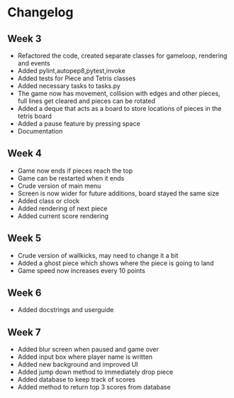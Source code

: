 # Changelog
## Week 3
* Refactored the code, created separate classes for gameloop, rendering and events
* Added pylint,autopep8,pytest,invoke
* Added tests for Piece and Tetris classes
* Added necessary tasks to tasks.py
* The game now has movement, collision with edges and other pieces, full lines get cleared and pieces can be rotated
* Added a deque that acts as a board to store locations of pieces in the tetris board
* Added a pause feature by pressing space
* Documentation
## Week 4
* Game now ends if pieces reach the top
* Game can be restarted when it ends
* Crude version of main menu
* Screen is now wider for future additions, board stayed the same size
* Added class or clock
* Added rendering of next piece
* Added current score rendering
## Week 5
* Crude version of wallkicks, may need to change it a bit
* Added a ghost piece which shows where the piece is going to land
* Game speed now increases every 10 points
## Week 6
* Added docstrings and userguide
## Week 7
* Added blur screen when paused and game over
* Added input box where player name is written
* Added new background and improved UI
* Added jump down method to immediately drop piece
* Added database to keep track of scores
* Added method to return top 3 scores from database